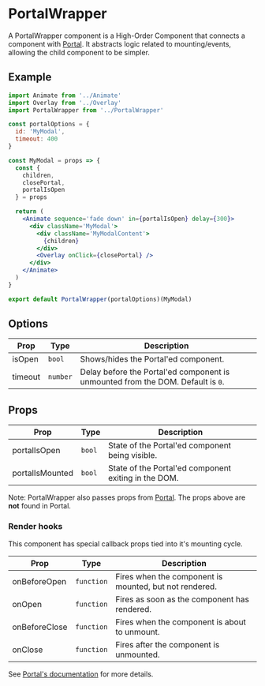 # PortalWrapper

A PortalWrapper component is a High-Order Component that connects a component with [Portal](../Portal). It abstracts logic related to mounting/events, allowing the child component to be simpler.


## Example

```jsx
import Animate from '../Animate'
import Overlay from '../Overlay'
import PortalWrapper from '../PortalWrapper'

const portalOptions = {
  id: 'MyModal',
  timeout: 400
}

const MyModal = props => {
  const {
    children,
    closePortal,
    portalIsOpen
  } = props

  return (
    <Animate sequence='fade down' in={portalIsOpen} delay={300}>
      <div className='MyModal'>
        <div className='MyModalContent'>
          {children}
        </div>
        <Overlay onClick={closePortal} />
      </div>
    </Animate>
  )
}

export default PortalWrapper(portalOptions)(MyModal)
```


## Options

| Prop | Type | Description |
| --- | --- | --- |
| isOpen | `bool` | Shows/hides the Portal'ed component. |
| timeout | `number` | Delay before the Portal'ed component is unmounted from the DOM. Default is `0`. |


## Props

| Prop | Type | Description |
| --- | --- | --- |
| portalIsOpen | `bool` | State of the Portal'ed component being visible. |
| portalIsMounted | `bool` | State of the Portal'ed component exiting in the DOM. |

Note: PortalWrapper also passes props from [Portal](../Portal). The props above are **not** found in Portal.


### Render hooks

This component has special callback props tied into it's mounting cycle.

| Prop | Type | Description |
| --- | --- | --- |
| onBeforeOpen | `function` | Fires when the component is mounted, but not rendered. |
| onOpen | `function` | Fires as soon as the component has rendered. |
| onBeforeClose | `function` | Fires when the component is about to unmount. |
| onClose | `function` | Fires after the component is unmounted. |

See [Portal's documentation](../Portal#render-hooks) for more details.
